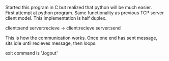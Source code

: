 Started this program in C but realized that python will be much easier.  
First attempt at python program.  Same functionality as previous TCP 
server client model.  This implementation is half duplex.

client:send server:recieve -> client:recieve server:send
<p>This is how the communication works.  Once one end has sent message, sits idle until recieves message, then loops.</p>
<p>exit command is '.logout'</p>
